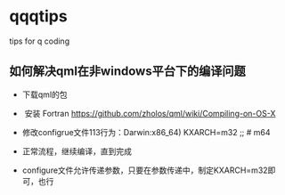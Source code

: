 # qqqtips
tips for q coding
## 如何解决qml在非windows平台下的编译问题
- 下载qml的包
-  安装 Fortran https://github.com/zholos/qml/wiki/Compiling-on-OS-X
- 修改configrue文件113行为：Darwin:x86_64) KXARCH=m32 ;; # m64
- 正常流程，继续编译，直到完成

- configure文件允许传递参数，只要在参数传递中，制定KXARCH=m32即可，也行
